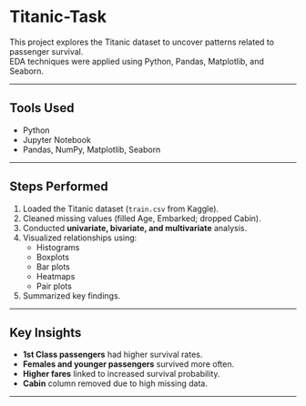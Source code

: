 # Titanic-Task
This project explores the Titanic dataset to uncover patterns related to passenger survival.  
EDA techniques were applied using Python, Pandas, Matplotlib, and Seaborn.

---

##  Tools Used
- Python  
- Jupyter Notebook  
- Pandas, NumPy, Matplotlib, Seaborn  

---

##  Steps Performed
1. Loaded the Titanic dataset (`train.csv` from Kaggle).  
2. Cleaned missing values (filled Age, Embarked; dropped Cabin).  
3. Conducted **univariate, bivariate, and multivariate** analysis.  
4. Visualized relationships using:
   - Histograms
   - Boxplots
   - Bar plots
   - Heatmaps
   - Pair plots  
5. Summarized key findings.

---

##  Key Insights
- **1st Class passengers** had higher survival rates.  
- **Females and younger passengers** survived more often.  
- **Higher fares** linked to increased survival probability.  
- **Cabin** column removed due to high missing data.  

---
